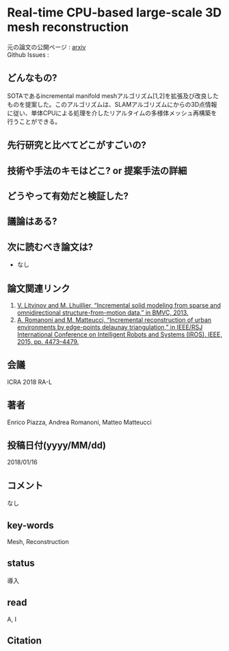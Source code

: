# Real-time CPU-based large-scale 3D mesh reconstruction

元の論文の公開ページ : [arxiv](https://arxiv.org/abs/1801.05230)  
Github Issues : 

## どんなもの?
SOTAであるincremental manifold meshアルゴリズム[1,2]を拡張及び改良したものを提案した。このアルゴリズムは、SLAMアルゴリズムにからの3D点情報に従い、単体CPUによる処理を介したリアルタイムの多様体メッシュ再構築を行うことができる。

## 先行研究と比べてどこがすごいの?

## 技術や手法のキモはどこ? or 提案手法の詳細

## どうやって有効だと検証した?

## 議論はある?

## 次に読むべき論文は?
- なし

## 論文関連リンク
1. [V. Litvinov and M. Lhuillier, “Incremental solid modeling from sparse and omnidirectional structure-from-motion data,” in BMVC, 2013.](https://hal.archives-ouvertes.fr/hal-01635442/document)
2. [A. Romanoni and M. Matteucci, “Incremental reconstruction of urban environments by edge-points delaunay triangulation,” in IEEE/RSJ International Conference on Intelligent Robots and Systems (IROS). IEEE, 2015, pp. 4473–4479.](https://ieeexplore.ieee.org/document/7354012)

## 会議
ICRA 2018 RA-L

## 著者
Enrico Piazza, Andrea Romanoni, Matteo Matteucci

## 投稿日付(yyyy/MM/dd)
2018/01/16

## コメント
なし

## key-words
Mesh, Reconstruction

## status
導入

## read
A, I

## Citation
